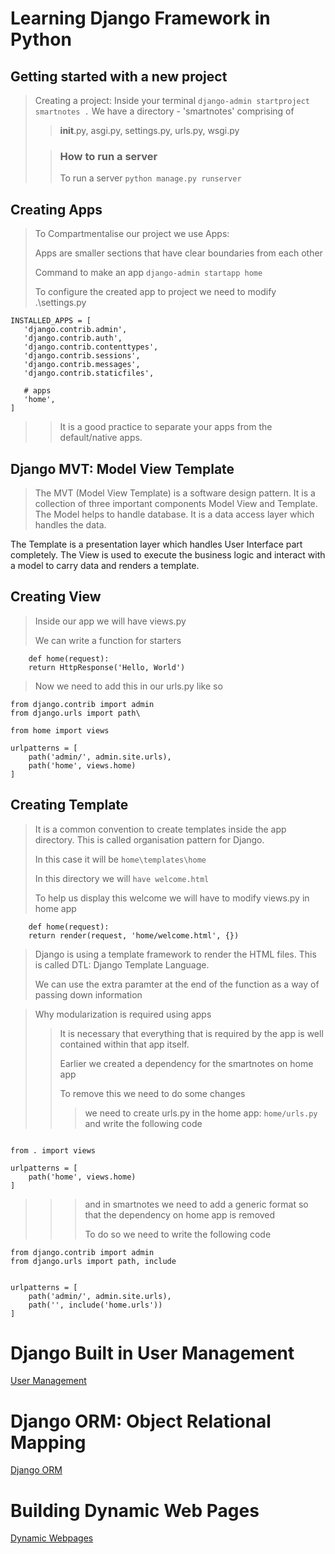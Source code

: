 # Learning Django Framework in Python

## Getting started with a new project
>
> Creating a project:
> Inside your terminal `django-admin startproject smartnotes .`
> We have a directory - 'smartnotes' comprising of
>> __init__.py, asgi.py, settings.py, urls.py, wsgi.py
>
>> ### How to run a server
>>
>> To run a server `python manage.py runserver`

## Creating Apps
>
> To Compartmentalise our project we use Apps:
>
> Apps are smaller sections that have clear boundaries from each other
>
> Command to make an app `django-admin startapp home`
>
> To configure the created app to project we need to modify .\settings.py
>>
 ```
INSTALLED_APPS = [
    'django.contrib.admin',
    'django.contrib.auth',
    'django.contrib.contenttypes',
    'django.contrib.sessions',
    'django.contrib.messages',
    'django.contrib.staticfiles',

    # apps
    'home',
]
```

>> It is a good practice to separate your apps from the default/native apps.

## Django MVT: Model View Template
>
>The MVT (Model View Template) is a software design pattern. It is a collection of three important components Model View and Template. The Model helps to handle database. It is a data access layer which handles the data.

The Template is a presentation layer which handles User Interface part completely. The View is used to execute the business logic and interact with a model to carry data and renders a template.

## Creating View
>
> Inside our app we will have views.py
>
> We can write a function for starters
>
```
    def home(request):
    return HttpResponse('Hello, World')
```
>
> Now we need to add this in our urls.py like so
>>
>>
```
from django.contrib import admin
from django.urls import path\

from home import views

urlpatterns = [
    path('admin/', admin.site.urls),
    path('home', views.home)
]
```

## Creating Template
>
> It is a common convention to create templates inside the app directory. This is called organisation pattern for Django.
>
> In this case it will be `home\templates\home`
>
> In this directory we will `have welcome.html`
>
> To help us display this welcome we will have to modify views.py in home app
>
```
    def home(request):
    return render(request, 'home/welcome.html', {})
```
>
> Django is using a template framework to render the HTML files. This is called DTL: Django Template Language.
>
> We can use the extra paramter at the end of the function as a way of passing down information
>

> Why modularization is required using apps
>> It is necessary that everything that is required by the app is well contained within that app itself.
>>
>>
>> Earlier we created a dependency for the smartnotes on home app
>>
>> To remove this we need to do some changes
>>> we need to create urls.py in the home app: `home/urls.py`
>>> and write the following code

```from django.urls import path

from . import views

urlpatterns = [
    path('home', views.home)
]
```
>>>
>>> and in smartnotes we need to add a generic format so that the dependency on home app is removed
>>>
>>> To do so we need to write the following code
>>>
>>>
```
from django.contrib import admin
from django.urls import path, include


urlpatterns = [
    path('admin/', admin.site.urls),
    path('', include('home.urls'))
]
```

# Django Built in User Management

[User Management](./notes2.md)

# Django ORM: Object Relational Mapping

[Django ORM](./notes3.md)

# Building Dynamic Web Pages

[Dynamic Webpages](./notes4.md)
